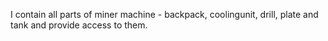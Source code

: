 I contain all parts of miner machine - backpack, coolingunit, drill, plate and tank and provide access to them.